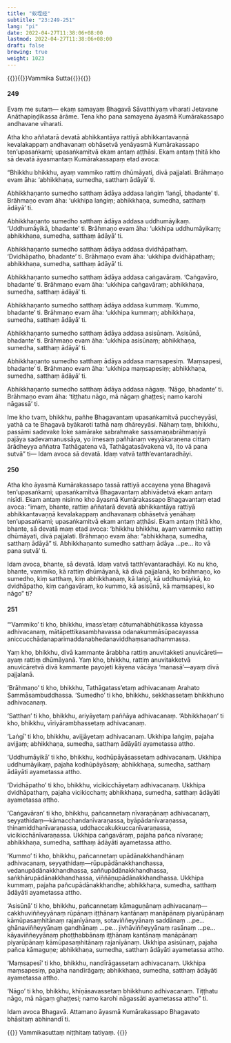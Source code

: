 ```yaml
---
title: "蚁垤经"
subtitle: "23:249-251"
lang: "pi"
date: 2022-04-27T11:38:06+08:00
lastmod: 2022-04-27T11:38:06+08:00
draft: false
brewing: true
weight: 1023
---
```



{{<subtitle>}}{{<suttalink src="mn23">}}Vammika Sutta{{</suttalink>}}{{</subtitle>}}

#### 249

Evaṃ me sutaṃ— ekaṃ samayaṃ Bhagavā Sāvatthiyaṃ viharati Jetavane Anāthapiṇḍikassa ārāme. Tena kho pana samayena āyasmā Kumārakassapo andhavane viharati.

Atha kho aññatarā devatā abhikkantāya rattiyā abhikkantavaṇṇā kevalakappaṃ andhavanaṃ obhāsetvā yenāyasmā Kumārakassapo ten’upasaṅkami; upasaṅkamitvā ekam antaṃ aṭṭhāsi. Ekam antaṃ ṭhitā kho sā devatā āyasmantaṃ Kumārakassapaṃ etad avoca:

“Bhikkhu bhikkhu, ayaṃ vammiko rattiṃ dhūmāyati, divā pajjalati. Brāhmaṇo evam āha: ‘abhikkhaṇa, sumedha, satthaṃ ādāyā’ ti.

Abhikkhaṇanto sumedho satthaṃ ādāya addasa laṅgiṃ ‘laṅgī, bhadante’ ti. Brāhmaṇo evam āha: ‘ukkhipa laṅgiṃ; abhikkhaṇa, sumedha, satthaṃ ādāyā’ ti.

Abhikkhaṇanto sumedho satthaṃ ādāya addasa uddhumāyikaṃ. ‘Uddhumāyikā, bhadante’ ti. Brāhmaṇo evam āha: ‘ukkhipa uddhumāyikaṃ; abhikkhaṇa, sumedha, satthaṃ ādāyā’ ti.

Abhikkhaṇanto sumedho satthaṃ ādāya addasa dvidhāpathaṃ. ‘Dvidhāpatho, bhadante’ ti. Brāhmaṇo evam āha: ‘ukkhipa dvidhāpathaṃ; abhikkhaṇa, sumedha, satthaṃ ādāyā’ ti.

Abhikkhaṇanto sumedho satthaṃ ādāya addasa caṅgavāraṃ. ‘Caṅgavāro, bhadante’ ti. Brāhmaṇo evam āha: ‘ukkhipa caṅgavāraṃ; abhikkhaṇa, sumedha, satthaṃ ādāyā’ ti.

Abhikkhaṇanto sumedho satthaṃ ādāya addasa kummaṃ. ‘Kummo, bhadante’ ti. Brāhmaṇo evam āha: ‘ukkhipa kummaṃ; abhikkhaṇa, sumedha, satthaṃ ādāyā’ ti.

Abhikkhaṇanto sumedho satthaṃ ādāya addasa asisūnaṃ. ‘Asisūnā, bhadante’ ti. Brāhmaṇo evam āha: ‘ukkhipa asisūnaṃ; abhikkhaṇa, sumedha, satthaṃ ādāyā’ ti.

Abhikkhaṇanto sumedho satthaṃ ādāya addasa maṃsapesiṃ. ‘Maṃsapesi, bhadante’ ti. Brāhmaṇo evam āha: ‘ukkhipa maṃsapesiṃ; abhikkhaṇa, sumedha, satthaṃ ādāyā’ ti.

Abhikkhaṇanto sumedho satthaṃ ādāya addasa nāgaṃ. ‘Nāgo, bhadante’ ti. Brāhmaṇo evam āha: ‘tiṭṭhatu nāgo, mā nāgaṃ ghaṭṭesi; namo karohi nāgassā’ ti.

Ime kho tvaṃ, bhikkhu, pañhe Bhagavantaṃ upasaṅkamitvā puccheyyāsi, yathā ca te Bhagavā byākaroti tathā naṃ dhāreyyāsi. Nāhaṃ taṃ, bhikkhu, passāmi sadevake loke samārake sabrahmake sassamaṇabrāhmaṇiyā pajāya sadevamanussāya, yo imesaṃ pañhānaṃ veyyākaraṇena cittaṃ ārādheyya aññatra Tathāgatena vā, Tathāgatasāvakena vā, ito vā pana sutvā” ti—
Idam avoca sā devatā. Idaṃ vatvā tatth’evantaradhāyi.

#### 250

Atha kho āyasmā Kumārakassapo tassā rattiyā accayena yena Bhagavā ten’upasaṅkami; upasaṅkamitvā Bhagavantaṃ abhivādetvā ekam antaṃ nisīdi. Ekam antaṃ nisinno kho āyasmā Kumārakassapo Bhagavantaṃ etad avoca: “imaṃ, bhante, rattiṃ aññatarā devatā abhikkantāya rattiyā abhikkantavaṇṇā kevalakappaṃ andhavanaṃ obhāsetvā yenāhaṃ ten’upasaṅkami; upasaṅkamitvā ekam antaṃ aṭṭhāsi. Ekam antaṃ ṭhitā kho, bhante, sā devatā maṃ etad avoca: ‘bhikkhu bhikkhu, ayaṃ vammiko rattiṃ dhūmāyati, divā pajjalati. Brāhmaṇo evam āha: “abhikkhaṇa, sumedha, satthaṃ ādāyā” ti. Abhikkhaṇanto sumedho satthaṃ ādāya …pe… ito vā pana sutvā’ ti.

Idam avoca, bhante, sā devatā. Idaṃ vatvā tatth’evantaradhāyi. Ko nu kho, bhante, vammiko, kā rattiṃ dhūmāyanā, kā divā pajjalanā, ko brāhmaṇo, ko sumedho, kiṃ satthaṃ, kiṃ abhikkhaṇaṃ, kā laṅgī, kā uddhumāyikā, ko dvidhāpatho, kiṃ caṅgavāraṃ, ko kummo, kā asisūnā, kā maṃsapesi, ko nāgo” ti?

#### 251

“‘Vammiko’ ti kho, bhikkhu, imass’etaṃ cātumahābhūtikassa kāyassa adhivacanaṃ, mātāpettikasambhavassa odanakummāsūpacayassa aniccucchādanaparimaddanabhedanaviddhaṃsanadhammassa.

Yaṃ kho, bhikkhu, divā kammante ārabbha rattiṃ anuvitakketi anuvicāreti—ayaṃ rattiṃ dhūmāyanā. Yaṃ kho, bhikkhu, rattiṃ anuvitakketvā anuvicāretvā divā kammante payojeti kāyena vācāya ‘manasā’—ayaṃ divā pajjalanā.

‘Brāhmaṇo’ ti kho, bhikkhu, Tathāgatass’etaṃ adhivacanaṃ Arahato Sammāsambuddhassa. ‘Sumedho’ ti kho, bhikkhu, sekkhassetaṃ bhikkhuno adhivacanaṃ.

‘Satthan’ ti kho, bhikkhu, ariyāyetaṃ paññāya adhivacanaṃ. ‘Abhikkhaṇan’ ti kho, bhikkhu, vīriyārambhassetaṃ adhivacanaṃ.

‘Laṅgī’ ti kho, bhikkhu, avijjāyetaṃ adhivacanaṃ. Ukkhipa laṅgiṃ, pajaha avijjaṃ; abhikkhaṇa, sumedha, satthaṃ ādāyāti ayametassa attho.

‘Uddhumāyikā’ ti kho, bhikkhu, kodhūpāyāsassetaṃ adhivacanaṃ. Ukkhipa uddhumāyikaṃ, pajaha kodhūpāyāsaṃ; abhikkhaṇa, sumedha, satthaṃ ādāyāti ayametassa attho.

‘Dvidhāpatho’ ti kho, bhikkhu, vicikicchāyetaṃ adhivacanaṃ. Ukkhipa dvidhāpathaṃ, pajaha vicikicchaṃ; abhikkhaṇa, sumedha, satthaṃ ādāyāti ayametassa attho.

‘Caṅgavāran’ ti kho, bhikkhu, pañcannetaṃ nīvaraṇānaṃ adhivacanaṃ, seyyathidaṃ—kāmacchandanīvaraṇassa, byāpādanīvaraṇassa, thinamiddhanīvaraṇassa, uddhaccakukkuccanīvaraṇassa, vicikicchānīvaraṇassa. Ukkhipa caṅgavāraṃ, pajaha pañca nīvaraṇe; abhikkhaṇa, sumedha, satthaṃ ādāyāti ayametassa attho.

‘Kummo’ ti kho, bhikkhu, pañcannetaṃ upādānakkhandhānaṃ adhivacanaṃ, seyyathidaṃ—rūpupādānakkhandhassa, vedanupādānakkhandhassa, saññupādānakkhandhassa, saṅkhārupādānakkhandhassa, viññāṇupādānakkhandhassa. Ukkhipa kummaṃ, pajaha pañcupādānakkhandhe; abhikkhaṇa, sumedha, satthaṃ ādāyāti ayametassa attho.

‘Asisūnā’ ti kho, bhikkhu, pañcannetaṃ kāmaguṇānaṃ adhivacanaṃ—cakkhuviññeyyānaṃ rūpānaṃ iṭṭhānaṃ kantānaṃ manāpānaṃ piyarūpānaṃ kāmūpasaṃhitānaṃ rajanīyānaṃ, sotaviññeyyānaṃ saddānaṃ …pe… ghānaviññeyyānaṃ gandhānaṃ …pe… jivhāviññeyyānaṃ rasānaṃ …pe… kāyaviññeyyānaṃ phoṭṭhabbānaṃ iṭṭhānaṃ kantānaṃ manāpānaṃ piyarūpānaṃ kāmūpasaṃhitānaṃ rajanīyānaṃ. Ukkhipa asisūnaṃ, pajaha pañca kāmaguṇe; abhikkhaṇa, sumedha, satthaṃ ādāyāti ayametassa attho.

‘Maṃsapesī’ ti kho, bhikkhu, nandīrāgassetaṃ adhivacanaṃ. Ukkhipa maṃsapesiṃ, pajaha nandīrāgaṃ; abhikkhaṇa, sumedha, satthaṃ ādāyāti ayametassa attho.

‘Nāgo’ ti kho, bhikkhu, khīṇāsavassetaṃ bhikkhuno adhivacanaṃ. Tiṭṭhatu nāgo, mā nāgaṃ ghaṭṭesi; namo karohi nāgassāti ayametassa attho” ti.

Idam avoca Bhagavā. Attamano āyasmā Kumārakassapo Bhagavato bhāsitaṃ abhinandī ti.


{{<eof>}}
    Vammikasuttaṃ niṭṭhitaṃ tatiyaṃ.
{{</eof>}}